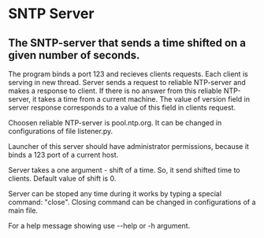# SNTP Server

## The SNTP-server that sends a time shifted on a given number of seconds.

The program binds a port 123 and recieves clients requests.
Each client is serving in new thread. Server sends a request to
reliable NTP-server and makes a response to client. If there is
no answer from this reliable NTP-server, it takes a time from a
current machine. The value of version field in server response
corresponds to a value of this field in clients request.

Choosen reliable NTP-server is pool.ntp.org. It can be changed
in configurations of file listener.py.

Launcher of this server should have administrator permissions,
because it binds a 123 port of a current host.

Server takes a one argument - shift of a time. So, it send
shifted time to clients. Default value of shift is 0.

Server can be stoped any time during it works by typing a
special command: "close". Closing command can be changed in
configurations of a main file.

For a help message showing use --help or -h argument.
